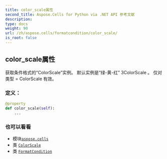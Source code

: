 ```yaml
---
title: color_scale属性
second_title: Aspose.Cells for Python via .NET API 参考文献
description:
type: docs
weight: 90
url: /zh/aspose.cells/formatcondition/color_scale/
is_root: false
---
```

## color_scale属性

获取条件格式的“ColorScale”实例。
默认实例是“绿-黄-红” 3ColorScale 。
仅对类型 = ColorScale 有效。
### 定义：
```python
@property
def color_scale(self):
    ...
```

### 也可以看看
* 模块[`aspose.cells`](../../)
* 类 [`ColorScale`](/cells/python-net/zh/aspose.cells/colorscale)
* 类 [`FormatCondition`](/cells/python-net/zh/aspose.cells/formatcondition)
